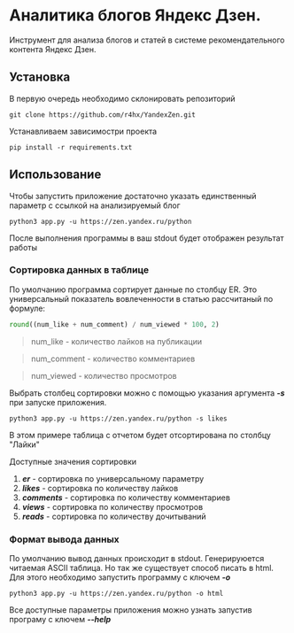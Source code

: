 # Аналитика блогов Яндекс Дзен.
Инструмент для анализа блогов и статей в системе рекомендательного контента Яндекс Дзен.

## Установка
В первую очередь необходимо склонировать репозиторий
```
git clone https://github.com/r4hx/YandexZen.git
```
Устанавливаем зависимостри проекта
```
pip install -r requirements.txt
```

## Использование
Чтобы запустить приложение достаточно указать единственный параметр с ссылкой на анализируемый блог
```
python3 app.py -u https://zen.yandex.ru/python
```
После выполнения программы в ваш stdout будет отображен результат работы

### Сортировка данных в таблице
По умолчанию программа сортирует данные по столбцу ER. Это универсальный показатель вовлеченности в статью рассчитаный по формуле:
```python
round((num_like + num_comment) / num_viewed * 100, 2)
```
> num_like - количество лайков на публикации

> num_comment - количество комментариев

> num_viewed - количество просмотров

Выбрать столбец сортировки можно с помощью указания аргумента ***-s*** при запуске приложения.
```
python3 app.py -u https://zen.yandex.ru/python -s likes
```
В этом примере таблица с отчетом будет отсортирована по столбцу "Лайки"

Доступные значения сортировки

1. ***er*** - сортировка по универсальному параметру
2. ***likes*** - сортировка по количеству лайков
3. ***comments*** - сортировка по количеству комментариев
4. ***views*** - сортировка по количеству просмотров
5. ***reads*** - сортировка по количеству дочитываний

### Формат вывода данных
По умолчанию вывод данных происходит в stdout. Генерируюется читаемая ASCII таблица. Но так же существует способ писать в html.
Для этого необходимо запустить программу с ключем ***-o***
```
python3 app.py -u https://zen.yandex.ru/python -o html
```

Все доступные параметры приложения можно узнать запустив програму с ключем ***--help***
